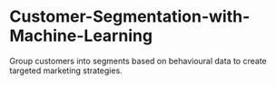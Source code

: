 # Customer-Segmentation-with-Machine-Learning
Group customers into segments based on behavioural data to create targeted marketing strategies. 
